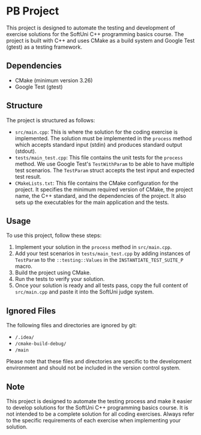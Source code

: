# PB Project

This project is designed to automate the testing and development of exercise solutions for the SoftUni C++ programming basics course. The project is built with C++ and uses CMake as a build system and Google Test (gtest) as a testing framework.

## Dependencies

- CMake (minimum version 3.26)
- Google Test (gtest)

## Structure

The project is structured as follows:

- `src/main.cpp`: This is where the solution for the coding exercise is implemented. The solution must be implemented in the `process` method which accepts standard input (stdin) and produces standard output (stdout).
- `tests/main_test.cpp`: This file contains the unit tests for the `process` method. We use Google Test's `TestWithParam` to be able to have multiple test scenarios. The `TestParam` struct accepts the test input and expected test result.
- `CMakeLists.txt`: This file contains the CMake configuration for the project. It specifies the minimum required version of CMake, the project name, the C++ standard, and the dependencies of the project. It also sets up the executables for the main application and the tests.

## Usage

To use this project, follow these steps:

1. Implement your solution in the `process` method in `src/main.cpp`.
2. Add your test scenarios in `tests/main_test.cpp` by adding instances of `TestParam` to the `::testing::Values` in the `INSTANTIATE_TEST_SUITE_P` macro.
3. Build the project using CMake.
4. Run the tests to verify your solution.
5. Once your solution is ready and all tests pass, copy the full content of `src/main.cpp` and paste it into the SoftUni judge system.

## Ignored Files

The following files and directories are ignored by git:

- `/.idea/`
- `/cmake-build-debug/`
- `/main`

Please note that these files and directories are specific to the development environment and should not be included in the version control system.

## Note

This project is designed to automate the testing process and make it easier to develop solutions for the SoftUni C++ programming basics course. It is not intended to be a complete solution for all coding exercises. Always refer to the specific requirements of each exercise when implementing your solution.